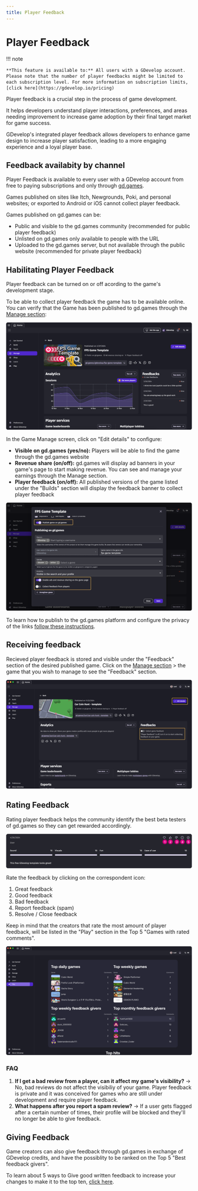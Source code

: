 ```yaml
---
title: Player Feedback
---
```

# Player Feedback

!!! note

    **This feature is available to:** All users with a GDevelop account. Please note that the number of player feedbacks might be limited to each subscription level. For more information on subscription limits, [click here](https://gdevelop.io/pricing)

Player feedback is a crucial step in the process of game development.

It helps developers understand player interactions, preferences, and areas needing improvement to increase game adoption by their final target market for game success.

GDevelop's integrated player feedback allows developers to enhance game design to increase player satisfaction, leading to a more engaging experience and a loyal player base.

## Feedback availabity by channel
Player Feedback is available to every user with a GDevelop account from free to paying subscriptions and only through [gd.games](https://gd.games/).

Games published on sites like Itch, Newgrounds, Poki, and personal websites; or exported to Android or iOS cannot collect player feedback.

Games published on gd.games can be:

* Public and visible to the gd.games community (recommended for public player feedback)
* Unlisted on gd.games only available to people with the URL
* Uploaded to the gd.games server, but not available through the public website (recommended for private player feedback)


## Habilitating Player Feedback
Player feedback can be turned on or off acording to the game's development stage.

To be able to collect player feedback the game has to be available online. You can verify that the Game has been published to gd.games through the [Manage section](https://wiki.gdevelop.io/gdevelop5/interface/games-dashboard/):

![Playerfeedback-Dashboard](Playerfeedback-Dashboard.png)

In the Game Manage screen, click on "Edit details" to configure:

* **Visible on gd.games (yes/no):** Players will be able to find the game through the gd.games website
* **Revenue share (on/off):** gd.games will display ad banners in your game's page to start making revenue. You can see and manage your earnings through the Manage section.
* **Player feedback (on/off):** All published versions of the game listed under the "Builds" section will display the feedback banner to collect player feedback

![Playerfeedback-enablingfeedback](Playerfeedback-enablingfeedback.png)

To learn how to publish to the gd.games platform and configure the privacy of the links [follow these instructions](https://wiki.gdevelop.io/gdevelop5/publishing/web/).

## Receiving feedback
Recieved player feedback is stored and visible under the "Feedback" section of the desired published game.
Click on the [Manage section](https://wiki.gdevelop.io/gdevelop5/interface/games-dashboard/) > the game that you wish to manage to see the "Feedback" section.

![Playerfeedback-seeingfeedback](Playerfeedback-seeingfeedback.png)

## Rating Feedback
Rating player feedback helps the community identify the best beta testers of gd.games so they can get rewarded accordingly.

![Rate player feedback](Rate-feedback.png)

Rate the feedback by clicking on the correspondent icon:

1. Great feedback
2. Good feedback
3. Bad feedback
4. Report feedback (spam)
5. Resolve / Close feedback 

Keep in mind that the creators that rate the most amount of player feedback, will be listed in the "Play" section in the Top 5 "Games with rated comments".

![Playsection](Playsection.png)

### FAQ

1. **If I get a bad review from a player, can it affect my game's visibility?** -> No, bad reviews do not affect the visibiliy of your game. Player feedback is private and it was conceived for games who are still under development and require player feedback.
2. **What happens after you report a spam review?** -> If a user gets flagged after a certain number of times, their profile will be blocked and they'll no longer be able to give feedback.


## Giving Feedback
Game creators can also give feedback through gd.games in exchange of GDevelop credits, and have the possiblity to be ranked on the Top 5 "Best feedback givers".

To learn about 5 ways to Give good written feedback to increase your changes to make it to the top ten, [click here](https://gdevelop.io/blog/5-ways-give-good-player-feedback).

